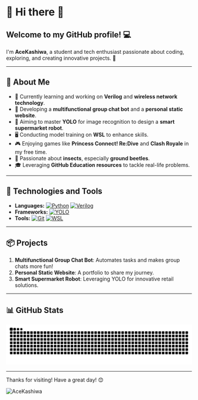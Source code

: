 # 🌟 Hi there 👋

## Welcome to my GitHub profile! 💻

I'm **AceKashiwa**, a student and tech enthusiast passionate about coding, exploring, and creating innovative projects. 🌱

---

## 🌟 About Me
- 🌱 Currently learning and working on **Verilog** and **wireless network technology**.
- 🤖 Developing a **multifunctional group chat bot** and a **personal static website**.
- 🎯 Aiming to master **YOLO** for image recognition to design a **smart supermarket robot**.
- 🖥️ Conducting model training on **WSL** to enhance skills.
- 🎮 Enjoying games like **Princess Connect! Re:Dive** and **Clash Royale** in my free time.
- 🐞 Passionate about **insects**, especially **ground beetles**.
- 🎓 Leveraging **GitHub Education resources** to tackle real-life problems.

---

## 🚀 Technologies and Tools
- **Languages:** 
  [![Python](https://img.shields.io/badge/-Python-3776AB?logo=python&logoColor=white)](https://www.python.org/) 
  [![Verilog](https://img.shields.io/badge/-Verilog-007ACC?logo=verilog&logoColor=white)](https://en.wikipedia.org/wiki/Verilog)
- **Frameworks:** 
  [![YOLO](https://img.shields.io/badge/-YOLO-FF6F00?logo=yolov5&logoColor=white)](https://github.com/ultralytics/yolov5)
- **Tools:** 
  [![Git](https://img.shields.io/badge/-Git-F05032?logo=git&logoColor=white)](https://git-scm.com) 
  [![WSL](https://img.shields.io/badge/-WSL-0A5DAB?logo=linux&logoColor=white)](https://learn.microsoft.com/en-us/windows/wsl/)

---

## 📦 Projects
1. **Multifunctional Group Chat Bot**: Automates tasks and makes group chats more fun!
2. **Personal Static Website**: A portfolio to share my journey.
3. **Smart Supermarket Robot**: Leveraging YOLO for innovative retail solutions.

---

## 📊 GitHub Stats
<picture>
  <source media="(prefers-color-scheme: dark)" srcset="https://raw.githubusercontent.com/AceKashiwa/AceKashiwa/output/github-contribution-grid-snake-dark.svg">
  <source media="(prefers-color-scheme: light)" srcset="https://raw.githubusercontent.com/AceKashiwa/AceKashiwa/output/github-contribution-grid-snake.svg">
  <img alt="github contribution grid snake animation" src="https://raw.githubusercontent.com/AceKashiwa/AceKashiwa/output/github-contribution-grid-snake.svg">
</picture>

---

Thanks for visiting! Have a great day! 😊

<img src="https://api.likepoems.com/counter/get/@AceKashiwa?theme=asoul" alt="AceKashiwa" />
